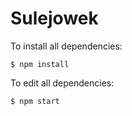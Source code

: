 # Sulejowek
To install all dependencies:

```
$ npm install

```

To edit all dependencies:

```
$ npm start
```
